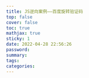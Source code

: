 ```yaml
---
title: JS逆向案例——百度旋转验证码
top: false
cover: false
toc: true
mathjax: true
sticky: 1
date: 2022-04-28 22:56:26
password:
summary:
tags:
categories:
---
```

